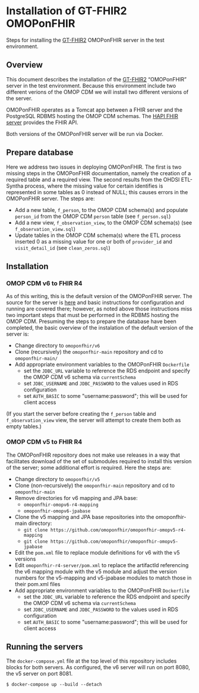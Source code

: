 # Installation of GT-FHIR2 OMOPonFHIR
Steps for installing the [GT-FHIR2](http://omoponfhir.org/) OMOPonFHIR server
in the test environment.

## Overview
This document describes the installation of the [GT-FHIR2](http://omoponfhir.org/)
“OMOPonFHIR” server in the test environment. Because this environment include
two different verions of the OMOP CDM we will install two different versions
of the server.

OMOPonFHIR operates as a Tomcat app between a FHIR server and the PostgreSQL
RDBMS hosting the OMOP CDM schemas. The [HAPI FHIR server](https://hapifhir.io)
provides the FHIR API.

Both versions of the OMOPonFHIR server will be run via Docker.

## Prepare database
Here we address two issues in deploying OMOPonFHIR. The first is two missing
steps in the OMOPonFHIR documentation, namely the creation of a required
table and a required view. The second results from the OHDSI ETL-Syntha process,
where the missing value for certain identifies is represented in some tables
as 0 instead of NULL; this causes errors in the OMOPonFHIR server. The steps
are:
- Add a new table, `f_person`, to the OMOP CDM schema(s)
and populate `person_id` from the OMOP CDM `person` table (see `f_person.sql`)
- Add a new view, `f_observation_view`, to the OMOP CDM schema(s) (see `f_observation_view.sql`)
- Update tables in the OMOP CDM schema(s) where the ETL process inserted
0 as a missing value for one or both of `provider_id` and `visit_detail_id`
(see `clean_zeros.sql`)

## Installation 
### OMOP CDM v6 to FHIR R4
As of this writing, this is the default version of the OMOPonFHIR server.
The source for the server is [here](https://github.com/omoponfhir/omoponfhir-main)
and basic instructions for configuration and running are covered there; however,
as noted above those instructions miss two important steps that must be performed in the
RDBMS hosting the OMOP CDM. Presuming the steps to prepare the database
have been completed, the basic overview of the instalation of the default 
version of the server is:
- Change directory to `omoponfhir/v6` 
- Clone (recursively) the `omoponfhir-main` repository and cd to `omoponfhir-main/`
- Add appropriate environment variables to the OMOPonFHIR `Dockerfile`
  - set the `JDBC_URL` variable to reference the RDS endpoint and specify
the OMOP CDM v6 schema via `currentSchema`
  - set `JDBC_USERNAME` and `JDBC_PASSWORD` to the values used in RDS configuration
  - set `AUTH_BASIC` to some "username:password"; this will be used for client access

(If you start the server before creating the `f_person` table and 
`f_observation_view` view, the server will attempt to create them both as empty tables.)

### OMOP CDM v5 to FHIR R4
The OMOPonFHIR repository does not make use releases in a way that facilitates
download of the set of submodules required to install this version of the 
server; some additional effort is required. Here the steps are:
- Change directory to `omoponfhir/v5` 
- Clone (non-recursively) the `omoponfhir-main` repository and cd to `omoponfhir-main`
- Remove directories for v6 mapping and JPA base:
  - `omoponfhir-omopv6-r4-mapping`
  - `omoponfhir-omopv6-jpabase `
- Clone the v5 mapping and JPA base repositories into the omoponfhir-main directory:
  - `git clone https://github.com/omoponfhir/omoponfhir-omopv5-r4-mapping`
  - `git clone https://github.com/omoponfhir/omoponfhir-omopv5-jpabase`
- Edit the `pom.xml` file to replace module definitions for v6 with the v5 versions
- Edit `omoponfhir-r4-server/pom.xml` to replace the artifactId referencing the
v6 mapping module with the v5 module and adjust the version numbers for the
v5-mapping and v5-jpabase modules to match those in their pom.xml files
- Add appropriate environment variables to the OMOPonFHIR `Dockerfile`
  - set the `JDBC_URL` variable to reference the RDS endpoint and specify
the OMOP CDM v6 schema via `currentSchema`
  - set `JDBC_USERNAME` and `JDBC_PASSWORD` to the values used in RDS configuration
  - set `AUTH_BASIC` to some "username:password"; this will be used for client access

## Running the servers
The `docker-compose.yml` file at the top level of this repository includes 
blocks for both servers. As configured, the v6 server will run on port 8080,
the v5 server on port 8081.

```
$ docker-compose up --build --detach
```
